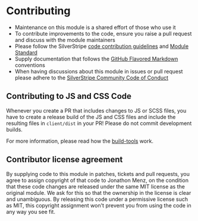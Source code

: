 # Contributing
- Maintenance on this module is a shared effort of those who use it
- To contribute improvements to the code, ensure you raise a pull request and discuss with the module maintainers
- Please follow the SilverStripe [code contribution guidelines](https://docs.silverstripe.org/en/contributing/code/) and [Module Standard](https://docs.silverstripe.org/en/developer_guides/extending/modules/#module-standard)
- Supply documentation that follows the [GitHub Flavored Markdown](https://help.github.com/articles/markdown-basics/) conventions
- When having discussions about this module in issues or pull request please adhere to the [SilverStripe Community Code of Conduct](https://docs.silverstripe.org/en/contributing/code_of_conduct/)

## Contributing to JS and CSS Code

Whenever you create a PR that includes changes to JS or SCSS files, you have to create a release build of the JS and CSS files and include the resulting files in `client/dist` in your PR!
Please do not commit development builds.

For more information, please read how the [build-tools](build-tools.md) work.

## Contributor license agreement
By supplying code to this module in patches, tickets and pull requests, you agree to assign copyright
of that code to Jonathon Menz, on the condition that these code changes are released under the
same MIT license as the original module. We ask for this so that the ownership in the license is clear
and unambiguous. By releasing this code under a permissive license such as MIT, this copyright assignment
won't prevent you from using the code in any way you see fit.
